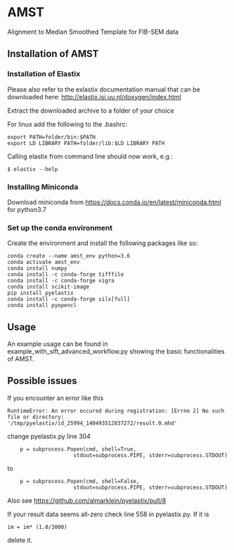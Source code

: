 # AMST
Alignment to Median Smoothed Template for FIB-SEM data

## Installation of AMST

### Installation of Elastix

Please also refer to the exlastix documentation manual that can be downloaded here: http://elastix.isi.uu.nl/doxygen/index.html

Extract the downloaded archive to a folder of your choice

For linux add the following to the .bashrc:

    export PATH=folder/bin:$PATH
    export LD LIBRARY PATH=folder/lib:$LD LIBRARY PATH
    
Calling elastix from command line should now work, e.g.:

    $ elastix --help
    
### Installing Miniconda

Download miniconda from https://docs.conda.io/en/latest/miniconda.html
for python3.7

### Set up the conda environment

Create the environment and install the following packages like so:

    conda create --name amst_env python=3.6
    conda activate amst_env
    conda install numpy
    conda install -c conda-forge tifffile
    conda install -c conda-forge vigra
    conda install scikit-image
    pip install pyelastix
    conda install -c conda-forge silx[full]
    conda install pyopencl

## Usage

An example usage can be found in example_with_sift_advanced_workflow.py showing the basic functionalities of AMST.

## Possible issues

If you encounter an error like this

    RuntimeError: An error occured during registration: [Errno 2] No such file or directory: '/tmp/pyelastix/id_25994_140493512837272/result.0.mhd'
    
change pyelastix.py line 304 

        p = subprocess.Popen(cmd, shell=True,
                         stdout=subprocess.PIPE, stderr=subprocess.STDOUT)
                         
to 

        p = subprocess.Popen(cmd, shell=False,
                         stdout=subprocess.PIPE, stderr=subprocess.STDOUT)

Also see https://github.com/almarklein/pyelastix/pull/8
                   
If your result data seems all-zero check line 558 in pyelastix.py. If it is 

    im = im* (1.0/3000)
    
delete it.
